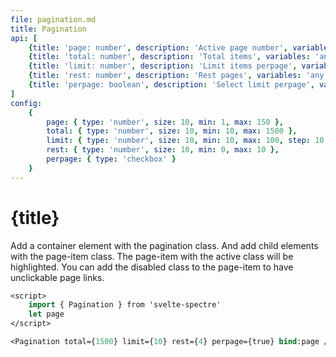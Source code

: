 ```yaml
---
file: pagination.md
title: Pagination
api: [
	{title: 'page: number', description: 'Active page number', variables: 'any number'},
	{title: 'total: number', description: 'Total items', variables: 'any number'},
	{title: 'limit: number', description: 'Limit items perpage', variables: 'any number'},
	{title: 'rest: number', description: 'Rest pages', variables: 'any number'},
	{title: 'perpage: boolean', description: 'Select limit perpage', variables: 'true | false'},
]
config:
    {
        page: { type: 'number', size: 10, min: 1, max: 150 },
        total: { type: 'number', size: 10, min: 10, max: 1500 },
        limit: { type: 'number', size: 10, min: 10, max: 100, step: 10 },
        rest: { type: 'number', size: 10, min: 0, max: 10 },
		perpage: { type: 'checkbox' }
    }
---
```


<script>
    import {Button, Hero, Pagination} from '$lib'
	import Knobs from '../_knobs.svelte'

	let state = {
        page: 75,
        total: 1500,
        limit: 10,
        rest: 10,
        perpage: true
        }
</script>

# {title}

Add a container element with the pagination class. And add child elements with
the page-item class. The page-item with the active class will be highlighted.
You can add the disabled class to the page-item to have unclickable page links.

<p>
	<Pagination
		bind:page={state.page}
		total={state.total}
		limit={state.limit}
		rest={state.rest}
		perpage={state.perpage} />
</p>

<p>
    <Knobs bind:state {config}/>
</p>

```sv
<script>
    import { Pagination } from 'svelte-spectre'
    let page
</script>

<Pagination total={1500} limit={10} rest={4} perpage={true} bind:page />
```
